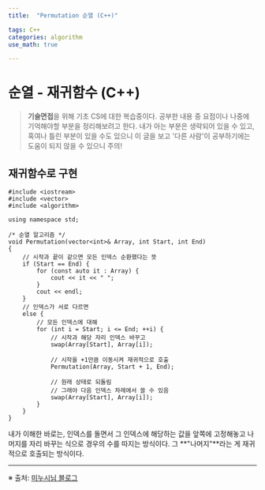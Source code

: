 ```yaml
---
title:	"Permutation 순열 (C++)"

tags: C++
categories: algorithm
use_math: true

---
```

# 순열 - 재귀함수 (C++)

> **기술면접**을 위해 기초 CS에 대한 복습중이다.
공부한 내용 중 요점이나 나중에 기억해야할 부분을 정리해보려고 한다.
내가 아는 부분은 생략되어 있을 수 있고, 혹여나 틀린 부분이 있을 수도 있으니 이 글을 보고 '다른 사람'이 공부하기에는 도움이 되지 않을 수 있으니 주의!


## 재귀함수로 구현
```
#include <iostream>
#include <vector>
#include <algorithm>

using namespace std;

/* 순열 알고리즘 */
void Permutation(vector<int>& Array, int Start, int End)
{
    // 시작과 끝이 같으면 모든 인덱스 순환했다는 뜻
    if (Start == End) {
        for (const auto it : Array) {
            cout << it << " ";
        }
        cout << endl;
    }
    // 인덱스가 서로 다르면
    else {
        // 모든 인덱스에 대해 
        for (int i = Start; i <= End; ++i) {
            // 시작과 해당 자리 인덱스 바꾸고
            swap(Array[Start], Array[i]);
            
            // 시작을 +1만큼 이동시켜 재귀적으로 호출
            Permutation(Array, Start + 1, End);
            
            // 원래 상태로 되돌림
            // 그래야 다음 인덱스 차례에서 쓸 수 있음
            swap(Array[Start], Array[i]);
        }
    }
}
```

내가 이해한 바로는,
인덱스를 돌면서 그 인덱스에 해당하는 값을 앞쪽에 고정해놓고
나머지를 자리 바꾸는 식으로 경우의 수를 따지는 방식이다.
그 **"나머지"**라는 게 재귀적으로 호출되는 방식이다.

---
※ 출처: [미누시님 블로그](https://minusi.tistory.com/entry/%EC%88%9C%EC%97%B4-%EC%95%8C%EA%B3%A0%EB%A6%AC%EC%A6%98-Permutation-Algorithm)

